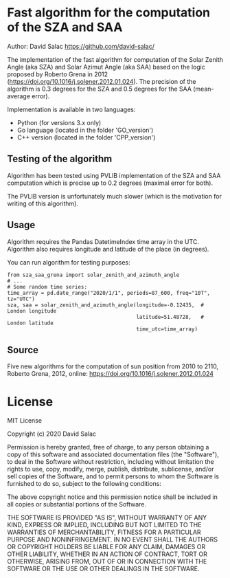 # Fast algorithm for the computation of the SZA and SAA

Author: David Salac <https://github.com/david-salac/>

The implementation of the fast algorithm for computation of the
Solar Zenith Angle (aka SZA) and Solar Azimut Angle (aka SAA) based
on the logic proposed by Roberto Grena in 2012
(https://doi.org/10.1016/j.solener.2012.01.024).
The precision of the algorithm is 0.3 degrees for the SZA and 0.5
degrees for the SAA (mean-average error).

Implementation is available in two languages:
* Python (for versions 3.x only)
* Go language (located in the folder 'GO_version')
* C++ version (located in the folder 'CPP_version')

## Testing of the algorithm
Algorithm has been tested using PVLIB implementation of the SZA and SAA
computation which is precise up to 0.2 degrees (maximal error for both).

The PVLIB version is unfortunately much slower (which is the motivation
for writing of this algorithm).

## Usage
Algorithm requires the Pandas DatetimeIndex time array in the UTC.  Algorithm
also requires longitude and latitude of the place (in degrees).

You can run algorithm for testing purposes:
```
from sza_saa_grena import solar_zenith_and_azimuth_angle
# ...
# Some random time series:
time_array = pd.date_range("2020/1/1", periods=87_600, freq="10T", tz="UTC")
sza, saa = solar_zenith_and_azimuth_angle(longitude=-0.12435,  # London longitude
                                          latitude=51.48728,   # London latitude
                                          time_utc=time_array)
```

## Source
Five new algorithms for the computation of sun position from 2010 to 2110,
Roberto Grena, 2012, online: https://doi.org/10.1016/j.solener.2012.01.024

# License
MIT License

Copyright (c) 2020 David Salac

Permission is hereby granted, free of charge, to any person obtaining a copy
of this software and associated documentation files (the "Software"), to deal
in the Software without restriction, including without limitation the rights
to use, copy, modify, merge, publish, distribute, sublicense, and/or sell
copies of the Software, and to permit persons to whom the Software is
furnished to do so, subject to the following conditions:

The above copyright notice and this permission notice shall be included in all
copies or substantial portions of the Software.

THE SOFTWARE IS PROVIDED "AS IS", WITHOUT WARRANTY OF ANY KIND, EXPRESS OR
IMPLIED, INCLUDING BUT NOT LIMITED TO THE WARRANTIES OF MERCHANTABILITY,
FITNESS FOR A PARTICULAR PURPOSE AND NONINFRINGEMENT. IN NO EVENT SHALL THE
AUTHORS OR COPYRIGHT HOLDERS BE LIABLE FOR ANY CLAIM, DAMAGES OR OTHER
LIABILITY, WHETHER IN AN ACTION OF CONTRACT, TORT OR OTHERWISE, ARISING FROM,
OUT OF OR IN CONNECTION WITH THE SOFTWARE OR THE USE OR OTHER DEALINGS IN THE
SOFTWARE.
